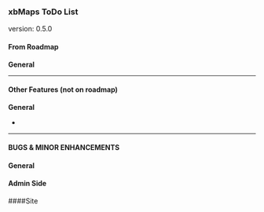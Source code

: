 ###  xbMaps ToDo List

version: 0.5.0

#### From Roadmap

**General**


-------------------------------------

#### Other Features (not on roadmap)

**General**

 - 


-----------------------------------------------

#### BUGS & MINOR ENHANCEMENTS

#### General

#### Admin Side


####Site

